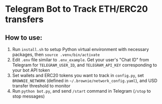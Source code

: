# Telegram Bot to Track ETH/ERC20 transfers

## How to use:
1. Run `install.sh` to setup Python virtual environment with necessary packages, then `source .venv/bin/activate`
2. Edit `.env` file similar to `.env_example`. Get your user's "Chat ID" from Telegram for `TELEGRAM_USER_ID`, and `TELEGRAM_API_KEY` corresponding to your bot API token
3. Set wallets and ERC20 tokens you want to track in `config.py`, set `BROWNIE_NETWORK` (defined in `~/.brownie/network_config.yaml`), and USD transfer threshold to monitor
4. Run `python bot.py`, and send `/start` command in Telegram (`/stop` to stop messages)



